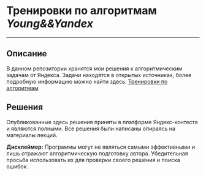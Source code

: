 # Тренировки по алгоритмам ***Young&&Yandex***
***
## Описание

В данном репозитории хранятся мои решения к алгоритмическим задачам от Яндекса. Задачи находятся в открытых источниках, более подробную информацию можно найти здесь: [Тренировки по алгоритмам](https://yandex.ru/yaintern/algorithm-training "Тык")

## Решения

Опубликованные здесь решения приняты в платформе Яндекс-контеста и являются полными. Все решения были написаны опираясь на материалы лекций.

**Дисклеймер:** Программы могут не являться самыми эффективными и лишь отражают алгоритмическую подготовку автора. Убедительная просьба использовать их для проверки своего решения и поиска ошибок.
